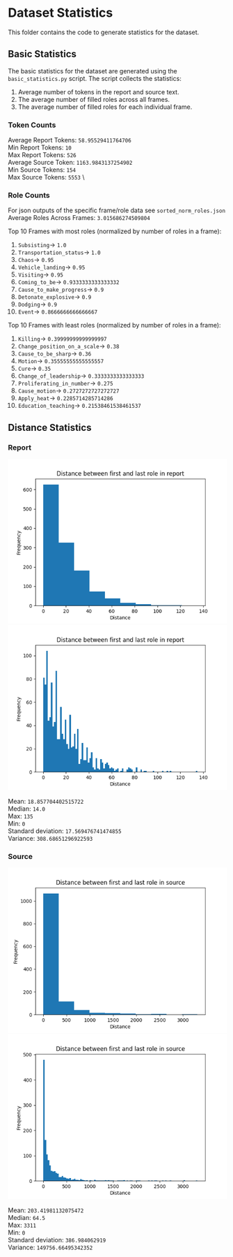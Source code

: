 # Dataset Statistics 
This folder contains the code to generate statistics for the dataset. 


## Basic Statistics
The basic statistics for the dataset are generated using the `basic_statistics.py` script. The script collects the statistics:
1. Average number of tokens in the report and source text.
2. The average number of filled roles across all frames. 
3. The average number of filled roles for each individual frame.

### Token Counts 
Average Report Tokens: `58.95529411764706` \
Min Report Tokens: `10` \
Max Report Tokens: `526` \
Average Source Token: `1163.9843137254902` \
Min Source Tokens: `154` \
Max Source Tokens: `5553` \

### Role Counts
For json outputs of the specific frame/role data see `sorted_norm_roles.json`
Average Roles Across Frames: `3.015686274509804`

Top 10 Frames with most roles (normalized by number of roles in a frame):
1. `Subsisting`-> `1.0`
2. `Transportation_status`-> `1.0`
3. `Chaos`-> `0.95`
4. `Vehicle_landing`-> `0.95`
5. `Visiting`-> `0.95`
6. `Coming_to_be`-> `0.9333333333333332`
7. `Cause_to_make_progress`-> `0.9`
8. `Detonate_explosive`-> `0.9`
9. `Dodging`-> `0.9`
10. `Event`-> `0.8666666666666667`

Top 10 Frames with least roles (normalized by number of roles in a frame):
1. `Killing`-> `0.39999999999999997`
2. `Change_position_on_a_scale`-> `0.38`
3. `Cause_to_be_sharp`-> `0.36`
4. `Motion`-> `0.35555555555555557`
5. `Cure`-> `0.35`
6. `Change_of_leadership`-> `0.3333333333333333`
7. `Proliferating_in_number`-> `0.275`
8. `Cause_motion`-> `0.2727272727272727`
9. `Apply_heat`-> `0.2285714285714286`
10. `Education_teaching`-> `0.21538461538461537`

## Distance Statistics
### Report 
![Alt text](assets/report_distances.png "Report Distances")
![Alt text](assets/report_distances_100bucket.png "Report Distances 100 Buckets")

Mean: `18.857704402515722` \
Median: `14.0` \
Max: `135` \
Min: `0` \
Standard deviation: `17.569476741474855` \
Variance: `308.68651296922593` 

### Source
![Alt text](assets/source_distances.png "Source Distances")
![Alt text](assets/source_distances_100bucket.png "Source Distances 100 Buckets")

Mean: `203.41981132075472` \
Median: `64.5` \
Max: `3311` \
Min: `0` \
Standard deviation: `386.984062919` \
Variance: `149756.66495342352` 